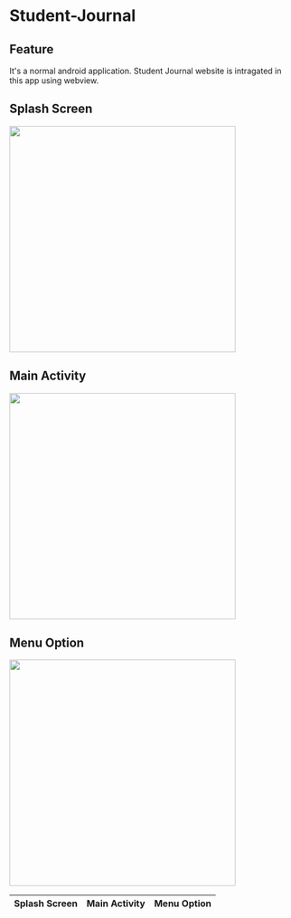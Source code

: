 # Student-Journal

Feature
-------------
It's a normal android application. Student Journal website is intragated in this app using webview.

Splash Screen
-------
<img src="https://user-images.githubusercontent.com/49723335/122823548-520ddb80-d301-11eb-9385-b342da3e2a48.jpg" height="400" />

Main Activity
----------
<img src="https://user-images.githubusercontent.com/49723335/122823592-60f48e00-d301-11eb-8387-fcd2f16918c0.jpg" height="400" />

Menu Option
-------
<img src="https://user-images.githubusercontent.com/49723335/122823607-681b9c00-d301-11eb-9302-ba38d9320a9c.jpg" height="400" />

Splash Screen | Main Activity | Menu Option
--------------|:--------------|:---------:|
